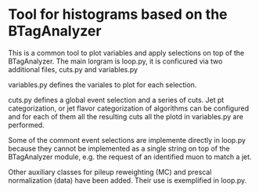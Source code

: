 Tool for histograms based on the BTagAnalyzer
=============================================

This is a common tool to plot variables and apply selections on top of the BTagAnalyzer. The main lorgram is loop.py, it is conficured via two additional files, cuts.py and variables.py

variables.py defines the variales to plot for each selection.

cuts.py defines a global event selection and a series of cuts. Jet pt categorization, or jet flavor categorization of algorithms can be configured and for each of them all the resulting cuts all the plotd in variables.py are performed.

Some of the commont event selections are implemente directly in loop.py because they cannot be implemented as a single string on top of the BTagAnalyzer module, e.g. the request of an identified muon to match a jet.

Other auxiliary classes for pileup reweighting (MC) and prescal normalization (data) have been added. Their use is exemplified in loop.py.
